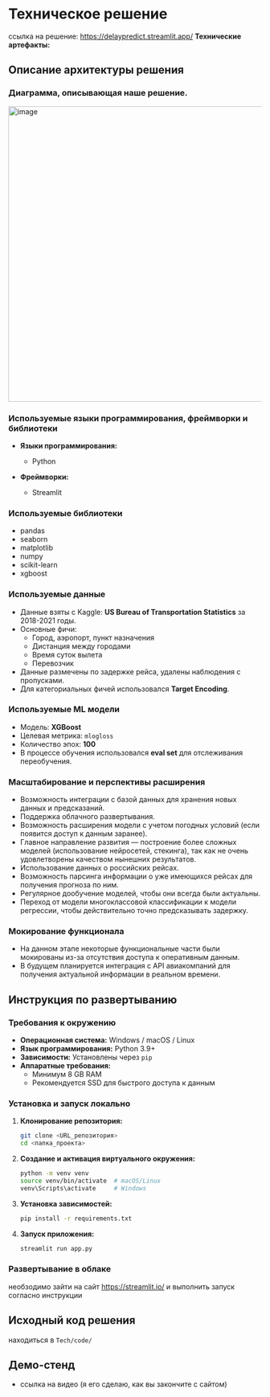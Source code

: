 # Техническое решение
ссылка на решение: https://delaypredict.streamlit.app/
**Технические артефакты:**

## Описание архитектуры решения

### Диаграмма, описывающая наше решение.
<img width="588" alt="image" src="https://github.com/user-attachments/assets/475cf76c-504f-4374-ab90-0e3798509b47" />

### Используемые языки программирования, фреймворки и библиотеки

- **Языки программирования:**
  - Python

- **Фреймворки:**
  - Streamlit

### Используемые библиотеки

- pandas
- seaborn
- matplotlib
- numpy
- scikit-learn
- xgboost

### Используемые данные

- Данные взяты с Kaggle: **US Bureau of Transportation Statistics** за 2018-2021 годы.
- Основные фичи:
  - Город, аэропорт, пункт назначения
  - Дистанция между городами
  - Время суток вылета
  - Перевозчик
- Данные размечены по задержке рейса, удалены наблюдения с пропусками.
- Для категориальных фичей использовался **Target Encoding**.

### Используемые ML модели

- Модель: **XGBoost**
- Целевая метрика: `mlogloss`
- Количество эпох: **100**
- В процессе обучения использовался **eval set** для отслеживания переобучения.

### Масштабирование и перспективы расширения

- Возможность интеграции с базой данных для хранения новых данных и предсказаний.
- Поддержка облачного развертывания.
- Возможность расширения модели с учетом погодных условий (если появится доступ к данным заранее).
- Главное направление развития — построение более сложных моделей (использование нейросетей, стекинга), так как не очень удовлетворены качеством нынешних результатов.
- Использование данных о российских рейсах.
- Возможность парсинга информации о уже имеющихся рейсах для получения прогноза по ним.
- Регулярное дообучение моделей, чтобы они всегда были актуальны.
- Переход от модели многоклассовой классификации к модели регрессии, чтобы действительно точно предсказывать задержку.

### Мокирование функционала

- На данном этапе некоторые функциональные части были мокированы из-за отсутствия доступа к оперативным данным.
- В будущем планируется интеграция с API авиакомпаний для получения актуальной информации в реальном времени.

## Инструкция по развертыванию

### Требования к окружению

- **Операционная система:** Windows / macOS / Linux
- **Язык программирования:** Python 3.9+
- **Зависимости:** Установлены через `pip`
- **Аппаратные требования:**
  - Минимум 8 GB RAM
  - Рекомендуется SSD для быстрого доступа к данным

### Установка и запуск локально

1. **Клонирование репозитория:**
   ```bash
   git clone <URL_репозитория>
   cd <папка_проекта>
   ```

2. **Создание и активация виртуального окружения:**
   ```bash
   python -m venv venv
   source venv/bin/activate  # macOS/Linux
   venv\Scripts\activate     # Windows
   ```

3. **Установка зависимостей:**
   ```bash
   pip install -r requirements.txt
   ```

4. **Запуск приложения:**
   ```bash
   streamlit run app.py
   ```
### Развертывание в облаке

необзодимо зайти на сайт https://streamlit.io/ и выполнить запуск согласно инструкции

## Исходный код решения
находиться в `Tech/code/`

## Демо-стенд

- ссылка на видео (я его сделаю, как вы закончите с сайтом)
